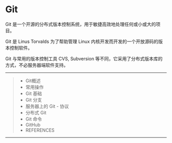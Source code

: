 # Git

Git 是一个开源的分布式版本控制系统，用于敏捷高效地处理任何或小或大的项目。

Git 是 Linus Torvalds 为了帮助管理 Linux 内核开发而开发的一个开放源码的版本控制软件。

Git 与常用的版本控制工具 CVS, Subversion 等不同，它采用了分布式版本库的方式，不必服务器端软件支持。

---

> - Git概述
> - 常用操作
> - Git 基础
> - Git 分支
> - 服务器上的 Git - 协议
> - 分布式 Git
> - Git 命令
> - GitHub
> - REFERENCES

---

